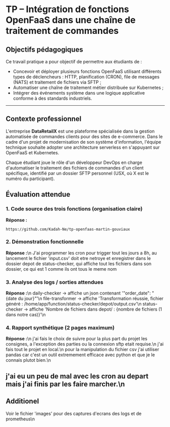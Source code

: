 
# TP – Intégration de fonctions OpenFaaS dans une chaîne de traitement de commandes

## Objectifs pédagogiques

Ce travail pratique a pour objectif de permettre aux étudiants de :

- Concevoir et déployer plusieurs fonctions OpenFaaS utilisant différents types de déclencheurs : HTTP, planification (CRON), file de messages (NATS) et traitement de fichiers via SFTP ;
- Automatiser une chaîne de traitement métier distribuée sur Kubernetes ;
- Intégrer des événements système dans une logique applicative conforme à des standards industriels.

---

## Contexte professionnel

L'entreprise **DataRetailX** est une plateforme spécialisée dans la gestion automatisée de commandes clients pour des sites de e-commerce. Dans le cadre d'un projet de modernisation de son système d'information, l'équipe technique souhaite adopter une architecture serverless en s'appuyant sur OpenFaaS et Kubernetes.

Chaque étudiant joue le rôle d'un développeur DevOps en charge d'automatiser le traitement des fichiers de commandes d'un client spécifique, identifié par un dossier SFTP personnel (USX, où X est le numéro du participant).

## Évaluation attendue

### 1. Code source des trois fonctions (organisation claire)

**Réponse :**
```
https://github.com/Kadah-Ne/tp-openfaas-martin-gouviaux
```

### 2. Démonstration fonctionnelle

**Réponse :**\n
J'ai programmer les cron pour trigger tout les jours a 8h, au lancement le fichier 'input.csv' doit etre netroye et enregistrer dans le dossier depot de status-checker, qui affiche tout les fichiers dans son dossier, ce qui est 1 comme ils ont tous le meme nom

### 3. Analyse des logs / sorties attendues

**Réponse :**\n
daily-checker -> affiche un json contenant '"order_date": "{date du jour}"'\n
file-transformer -> affiche 'Transformation réussie, fichier généré : /home/app/function/status-checker/depot/output.csv'\n
status-checker -> affiche 'Nombre de fichiers dans depot/ : {nombre de fichiers (1 dans notre cas)}'\n
### 4. Rapport synthétique (2 pages maximum)

**Réponse :**\n
j'ai fais le choix de suivre pour la plus part du projet les consignes, a l'exception des parties ou la connexion sftp etait requise.\n
j'ai fais tout le projet en local.\n
pour la manipulation du fichier csv j'ai utiliser pandas car c'est un outil extremement efficace avec python et que je le connais plutot bien.\n

j'ai eu un peu de mal avec les cron au depart mais j'ai finis par les faire marcher.\n
---

## Additionel

Voir le fichier 'images' pour des captures d'ecrans des logs et de prometheus\n

